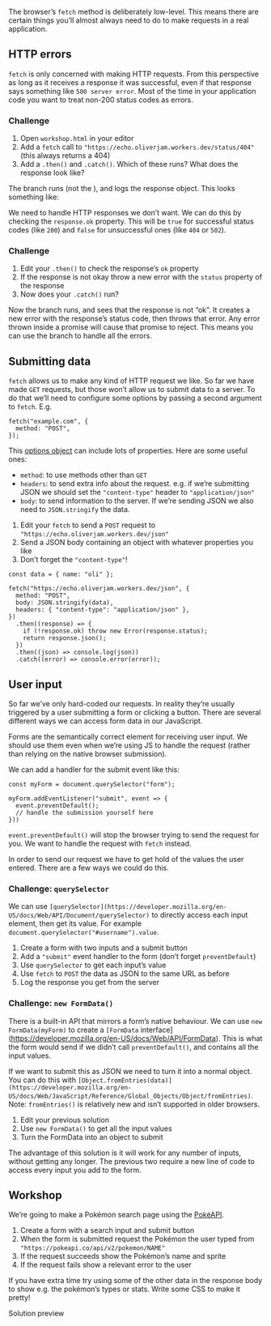 The browser’s `fetch` method is deliberately low-level. This means there are certain things you’ll almost always need to do to make requests in a real application.

## HTTP errors

`fetch` is only concerned with making HTTP requests. From this perspective as long as it receives a response it was successful, even if that response says something like `500 server error`. Most of the time in your application code you want to treat non-200 status codes as errors.

### Challenge

1. Open `workshop.html` in your editor
2. Add a `fetch` call to `"https://echo.oliverjam.workers.dev/status/404"` (this always returns a 404)
3. Add a `.then()` and `.catch()`. Which of these runs? What does the response look like?

The branch runs (not the ), and logs the response object. This looks something like:

We need to handle HTTP responses we don’t want. We can do this by checking the `response.ok` property. This will be `true` for successful status codes (like `200`) and `false` for unsuccessful ones (like `404` or `502`).

### Challenge

1. Edit your `.then()` to check the response’s `ok` property
2. If the response is not okay throw a new error with the `status` property of the response
3. Now does your `.catch()` run?

Now the branch runs, and sees that the response is not “ok”. It creates a new error with the response’s status code, then throws that error. Any error thrown inside a promise will cause that promise to reject. This means you can use the branch to handle all the errors.

## Submitting data

`fetch` allows us to make any kind of HTTP request we like. So far we have made `GET` requests, but those won’t allow us to submit data to a server. To do that we’ll need to configure some options by passing a second argument to `fetch`. E.g.

```
fetch("example.com", {
  method: "POST",
});
```

This [options object](https://developer.mozilla.org/en-US/docs/Web/API/WindowOrWorkerGlobalScope/fetch#Parameters) can include lots of properties. Here are some useful ones:

- `method`: to use methods other than `GET`
- `headers`: to send extra info about the request. e.g. if we’re submitting JSON we should set the `"content-type"` header to `"application/json"`
- `body`: to send information to the server. If we’re sending JSON we also need to `JSON.stringify` the data.

1. Edit your `fetch` to send a `POST` request to `"https://echo.oliverjam.workers.dev/json"`
2. Send a JSON body containing an object with whatever properties you like
3. Don’t forget the `"content-type"`!

```
const data = { name: "oli" };

fetch("https://echo.oliverjam.workers.dev/json", {
  method: "POST",
  body: JSON.stringify(data),
  headers: { "content-type": "application/json" },
})
  .then((response) => {
    if (!response.ok) throw new Error(response.status);
    return response.json();
  })
  .then((json) => console.log(json))
  .catch((error) => console.error(error));
```

## User input

So far we’ve only hard-coded our requests. In reality they’re usually triggered by a user submitting a form or clicking a button. There are several different ways we can access form data in our JavaScript.

Forms are the semantically correct element for receiving user input. We should use them even when we’re using JS to handle the request (rather than relying on the native browser submission).

We can add a handler for the submit event like this:

```
const myForm = document.querySelector("form");

myForm.addEventListener("submit", event => {
  event.preventDefault();
  // handle the submission yourself here
}))
```

`event.preventDefault()` will stop the browser trying to send the request for you. We want to handle the request with `fetch` instead.

In order to send our request we have to get hold of the values the user entered. There are a few ways we could do this.

### Challenge: `querySelector`

We can use `[querySelector](https://developer.mozilla.org/en-US/docs/Web/API/Document/querySelector)` to directly access each input element, then get its value. For example `document.querySelector("#username").value`.

1. Create a form with two inputs and a submit button
2. Add a `"submit"` event handler to the form (don’t forget `preventDefault`)
3. Use `querySelector` to get each input’s value
4. Use `fetch` to `POST` the data as JSON to the same URL as before
5. Log the response you get from the server

### Challenge: `new FormData()`

There is a built-in API that mirrors a form’s native behaviour. We can use `new FormData(myForm)` to create a `[FormData` interface](https://developer.mozilla.org/en-US/docs/Web/API/FormData). This is what the form would send if we didn’t call `preventDefault()`, and contains all the input values.

If we want to submit this as JSON we need to turn it into a normal object. You can do this with `[Object.fromEntries(data)](https://developer.mozilla.org/en-US/docs/Web/JavaScript/Reference/Global_Objects/Object/fromEntries)`. Note: `fromEntries()` is relatively new and isn’t supported in older browsers.

1. Edit your previous solution
2. Use `new FormData()` to get all the input values
3. Turn the FormData into an object to submit

The advantage of this solution is it will work for any number of inputs, without getting any longer. The previous two require a new line of code to access every input you add to the form.

## Workshop

We’re going to make a Pokémon search page using the [PokéAPI](https://pokeapi.co/).

1. Create a form with a search input and submit button
2. When the form is submitted request the Pokémon the user typed from `"https://pokeapi.co/api/v2/pokemon/NAME"`
3. If the request succeeds show the Pokémon’s name and sprite
4. If the request fails show a relevant error to the user

If you have extra time try using some of the other data in the response body to show e.g. the pokémon’s types or stats. Write some CSS to make it pretty!

Solution preview
